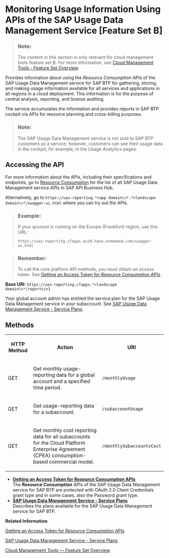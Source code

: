 <!-- loiobf2b3043d0474ea0a2c11c0390460d85 -->

# Monitoring Usage Information Using APIs of the SAP Usage Data Management Service \[Feature Set B\]

> ### Note:  
> The content in this section is only relevant for cloud management tools feature set B. For more information, see [Cloud Management Tools - Feature Set Overview](https://help.sap.com/viewer/65de2977205c403bbc107264b8eccf4b/Cloud/en-US/caf4e4e23aef4666ad8f125af393dfb2.html).

Provides information about using the *Resource Consumption* APIs of the SAP Usage Data Management service for SAP BTP for gathering, storing, and making usage information available for all services and applications in all regions in a cloud deployment. This information is for the purpose of central analysis, reporting, and license auditing.

The service accumulates the information and provides reports in SAP BTP cockpit via APIs for resource planning and cross-billing purposes.

> ### Note:  
> The SAP Usage Data Management service is not sold to SAP BTP customers as a service; however, customers can see their usage data in the cockpit, for example, in the Usage Analytics pages.



<a name="loiobf2b3043d0474ea0a2c11c0390460d85__section_esj_34z_fmb"/>

## Accessing the API

For more information about the APIs, including their specifications and endpoints, go to [Resource Consumption](https://api.sap.com/api/APIUasReportingService/resource) for the list of all SAP Usage Data Management service APIs in SAP API Business Hub.

Alternatively, go to `https://uas-reporting.*<app domain\>*.*<landscape domain\>*/swagger-ui.html` where you can try out the APIs.

> ### Example:  
> If your account is running on the Europe \(Frankfurt\) region, use this URL:
> 
> `https://uas-reporting.cfapps.eu10.hana.ondemand.com/swagger-ui.html`

> ### Remember:  
> To call the core platform API methods, you must obtain an access token. See [Getting an Access Token for Resource Consumption APIs](Getting_an_Access_Token_for_Resource_Consumption_APIs_4bfe9c7.md).

**Base URI:** `https://uas-reporting.cfapps.*<landscape domain\>*/reports/v1`

Your global account admin has entitled the service plan for the SAP Usage Data Management service in your subaccount. See [SAP Usage Data Management Service - Service Plans](SAP_Usage_Data_Management_Service_-_Service_Plans_c94c85e.md).



<a name="loiobf2b3043d0474ea0a2c11c0390460d85__section_ymz_k4z_fmb"/>

## Methods


<table>
<tr>
<th>

HTTP Method



</th>
<th>

Action



</th>
<th>

URI



</th>
</tr>
<tr>
<td>

GET



</td>
<td>

Get monthly usage-reporting data for a global account and a specified time period.



</td>
<td>

`/monthlyUsage`



</td>
</tr>
<tr>
<td>

GET



</td>
<td>

Get usage-reporting data for a subaccount.



</td>
<td>

`/subaccountUsage`



</td>
</tr>
<tr>
<td>

GET



</td>
<td>

Get monthly cost reporting data for all subaccounts for the Cloud Platform Enterprise Agreement \(CPEA\) consumption-based commercial model.



</td>
<td>

`/monthlySubaccountsCost`



</td>
</tr>
</table>

-   **[Getting an Access Token for Resource Consumption APIs](Getting_an_Access_Token_for_Resource_Consumption_APIs_4bfe9c7.md "The Resource Consumption APIs of the SAP Usage Data Management
                                    service for SAP BTP are protected
		with OAuth 2.0 Client Credentials grant type and in some cases, also the Password grant
		type.")**  
The **Resource Consumption** APIs of the SAP Usage Data Management service for SAP BTP are protected with OAuth 2.0 Client Credentials grant type and in some cases, also the Password grant type.
-   **[SAP Usage Data Management Service - Service Plans](SAP_Usage_Data_Management_Service_-_Service_Plans_c94c85e.md "Describes the plans available for the  SAP Usage Data Management
                                    service for SAP BTP.")**  
Describes the plans available for the SAP Usage Data Management service for SAP BTP.

**Related Information**  


[Getting an Access Token for Resource Consumption APIs](Getting_an_Access_Token_for_Resource_Consumption_APIs_4bfe9c7.md "The Resource Consumption APIs of the SAP Usage Data Management service for SAP BTP are protected with OAuth 2.0 Client Credentials grant type and in some cases, also the Password grant type.")

[SAP Usage Data Management Service - Service Plans](SAP_Usage_Data_Management_Service_-_Service_Plans_c94c85e.md "Describes the plans available for the SAP Usage Data Management service for SAP BTP.")

[Cloud Management Tools — Feature Set Overview](Cloud_Management_Tools_—_Feature_Set_Overview_caf4e4e.md "Cloud management tools represent the group of technologies designed for managing SAP BTP.")

